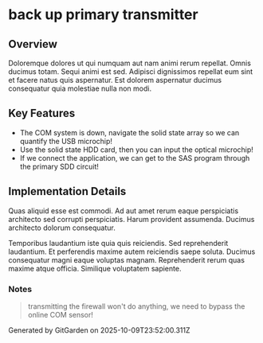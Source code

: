 # back up primary transmitter

## Overview
Doloremque dolores ut qui numquam aut nam animi rerum repellat. Omnis ducimus totam. Sequi animi est sed. Adipisci dignissimos repellat eum sint et facere natus quis aspernatur. Est dolorem aspernatur ducimus consequatur quia molestiae nulla non modi.

## Key Features
- The COM system is down, navigate the solid state array so we can quantify the USB microchip!
- Use the solid state HDD card, then you can input the optical microchip!
- If we connect the application, we can get to the SAS program through the primary SDD circuit!

## Implementation Details
Quas aliquid esse est commodi. Ad aut amet rerum eaque perspiciatis architecto sed corrupti perspiciatis. Harum provident assumenda. Ducimus architecto dolorum consequatur.
 Temporibus laudantium iste quia quis reiciendis. Sed reprehenderit laudantium. Et perferendis maxime autem reiciendis saepe soluta. Ducimus consequatur magni eaque voluptas magnam. Reprehenderit rerum quas maxime atque officia. Similique voluptatem sapiente.

### Notes
> transmitting the firewall won't do anything, we need to bypass the online COM sensor!

Generated by GitGarden on 2025-10-09T23:52:00.311Z